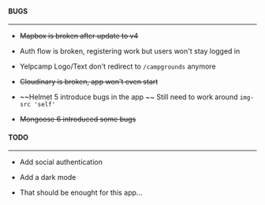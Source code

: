 #### BUGS

---

- ~~Mapbox is broken after update to v4~~

- Auth flow is broken, registering work but users won't stay logged in

- Yelpcamp Logo/Text don't redirect to ```/campgrounds``` anymore

- ~~Cloudinary is broken, app won't even start~~

- ~~Helmet 5 introduce bugs in the app ~~ Still need to work around ```img-src 'self'```

- ~~Mongoose 6 introduced some bugs~~

#### TODO

---

- Add social authentication

- Add a dark mode

- That should be enought for this app...
